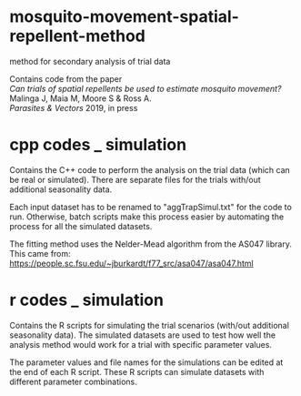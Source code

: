 # mosquito-movement-spatial-repellent-method
method for secondary analysis of trial data

Contains code from the paper <br>
<i>Can trials of spatial repellents be used to estimate mosquito movement?</i> Malinga J, Maia M, Moore S & Ross A. <br>
<i>Parasites & Vectors</i> 2019, in press

# cpp codes _ simulation

Contains the C++ code to perform the analysis on the trial data (which can be real or simulated).
There are separate files for the trials with/out additional seasonality data.

Each input dataset has to be renamed to "aggTrapSimul.txt" for the code to run.
Otherwise, batch scripts make this process easier by automating the process for all the simulated datasets.<br>

The fitting method uses the Nelder-Mead algorithm from the AS047 library. This came from:<br>
https://people.sc.fsu.edu/~jburkardt/f77_src/asa047/asa047.html


# r codes _ simulation

Contains the R scripts for simulating the trial scenarios (with/out additional seasonality data). The simulated datasets are used to test how well the analysis method would work for a trial with specific parameter values.

The parameter values and file names for the simulations can be edited at the end of each R script.
These R scripts can simulate datasets with different parameter combinations.
